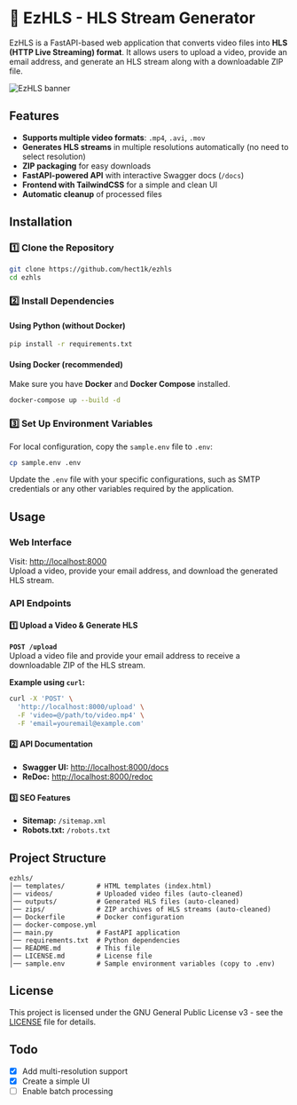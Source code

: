 # 🎥 EzHLS - HLS Stream Generator

EzHLS is a FastAPI-based web application that converts video files into **HLS (HTTP Live Streaming) format**. It allows users to upload a video, provide an email address, and generate an HLS stream along with a downloadable ZIP file.

![EzHLS banner](https://nnisarg.in/images/projects/ezhls.jpg)

## Features

- **Supports multiple video formats**: `.mp4`, `.avi`, `.mov`
- **Generates HLS streams** in multiple resolutions automatically (no need to select resolution)
- **ZIP packaging** for easy downloads
- **FastAPI-powered API** with interactive Swagger docs (`/docs`)
- **Frontend with TailwindCSS** for a simple and clean UI
- **Automatic cleanup** of processed files

## Installation

### **1️⃣ Clone the Repository**
```sh
git clone https://github.com/hect1k/ezhls
cd ezhls
```

### **2️⃣ Install Dependencies**
#### Using Python (without Docker)
```sh
pip install -r requirements.txt
```

#### Using Docker (recommended)
Make sure you have **Docker** and **Docker Compose** installed.
```sh
docker-compose up --build -d
```

### **3️⃣ Set Up Environment Variables**
For local configuration, copy the `sample.env` file to `.env`:
```sh
cp sample.env .env
```

Update the `.env` file with your specific configurations, such as SMTP credentials or any other variables required by the application.

## Usage

### **Web Interface**
Visit: [http://localhost:8000](http://localhost:8000)  
Upload a video, provide your email address, and download the generated HLS stream.

### **API Endpoints**
#### **1️⃣ Upload a Video & Generate HLS**
**`POST /upload`**  
Upload a video file and provide your email address to receive a downloadable ZIP of the HLS stream.

**Example using `curl`:**
```sh
curl -X 'POST' \
  'http://localhost:8000/upload' \
  -F 'video=@/path/to/video.mp4' \
  -F 'email=youremail@example.com'
```

#### **2️⃣ API Documentation**
- **Swagger UI:** [http://localhost:8000/docs](http://localhost:8000/docs)
- **ReDoc:** [http://localhost:8000/redoc](http://localhost:8000/redoc)

#### **3️⃣ SEO Features**
- **Sitemap:** `/sitemap.xml`
- **Robots.txt:** `/robots.txt`

## Project Structure

```
ezhls/
│── templates/        # HTML templates (index.html)
│── videos/           # Uploaded video files (auto-cleaned)
│── outputs/          # Generated HLS files (auto-cleaned)
│── zips/             # ZIP archives of HLS streams (auto-cleaned)
│── Dockerfile        # Docker configuration
│── docker-compose.yml
│── main.py           # FastAPI application
│── requirements.txt  # Python dependencies
│── README.md         # This file
│── LICENSE.md        # License file
│── sample.env        # Sample environment variables (copy to .env)
```

## License

This project is licensed under the GNU General Public License v3 - see the [LICENSE](LICENSE.md) file for details.

## Todo

- [X] Add multi-resolution support  
- [X] Create a simple UI  
- [ ] Enable batch processing
